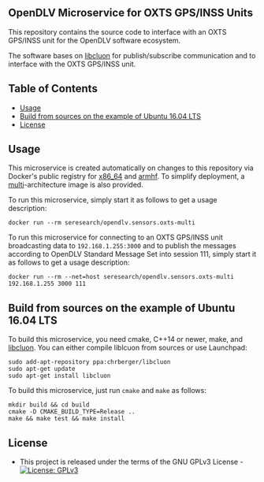 ## OpenDLV Microservice for OXTS GPS/INSS Units

This repository contains the source code to interface with an OXTS GPS/INSS unit for the OpenDLV software ecosystem.

The software bases on [libcluon](https://github.com/chrberger/libcluon) for publish/subscribe communication and to interface with the OXTS GPS/INSS unit.

## Table of Contents
* [Usage](#usage)
* [Build from sources on the example of Ubuntu 16.04 LTS](#build-from-sources-on-the-example-of-ubuntu-1604-lts)
* [License](#license)

## Usage
This microservice is created automatically on changes to this repository via Docker's public registry for [x86_64](https://hub.docker.com/r/seresearch/opendlv.sensors.oxts) and [armhf](https://hub.docker.com/r/seresearch/opendlv.sensors.oxts-armhf). To simplify deployment, a [multi](https://hub.docker.com/r/seresearch/opendlv.sensors.oxts-multi)-architecture image is also provided.

To run this microservice, simply start it as follows to get a usage description:
```
docker run --rm seresearch/opendlv.sensors.oxts-multi
```

To run this microservice for connecting to an OXTS GPS/INSS unit broadcasting data to `192.168.1.255:3000` and to publish the messages according to OpenDLV Standard Message Set into session 111, simply start it as follows to get a usage description:
```
docker run --rm --net=host seresearch/opendlv.sensors.oxts-multi 192.168.1.255 3000 111
```

## Build from sources on the example of Ubuntu 16.04 LTS
To build this microservice, you need cmake, C++14 or newer, make, and [libcluon](https://github.com/chrberger/libcluon). You can either compile liblcuon from sources or use Launchpad:

```
sudo add-apt-repository ppa:chrberger/libcluon
sudo apt-get update
sudo apt-get install libcluon
```

To build this microservice, just run `cmake` and `make` as follows:
```
mkdir build && cd build
cmake -D CMAKE_BUILD_TYPE=Release ..
make && make test && make install
```


## License

* This project is released under the terms of the GNU GPLv3 License - [![License: GPLv3](https://img.shields.io/badge/license-GPL--3-blue.svg
)](https://www.gnu.org/licenses/gpl-3.0.txt)
